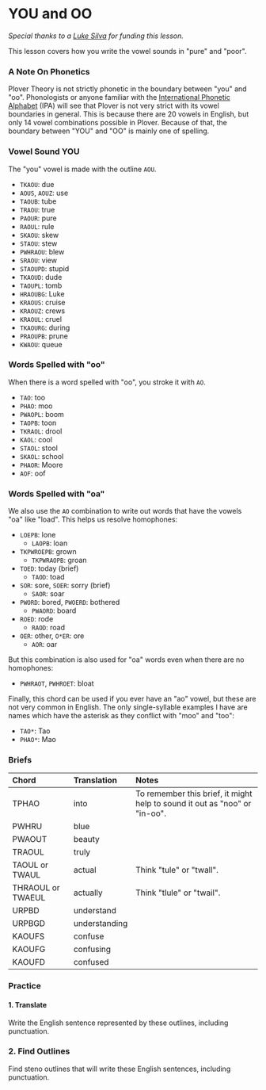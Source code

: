 # YOU and OO

_Special thanks to a _[_Luke Silva_](https://github.com/LukeSilva)_ for funding this lesson._

This lesson covers how you write the vowel sounds in "pure" and "poor".

### A Note On Phonetics

Plover Theory is not strictly phonetic in the boundary between "you" and "oo". Phonologists or anyone familiar with the [International Phonetic Alphabet](https://en.wikipedia.org/wiki/International_Phonetic_Alphabet) \(IPA\) will see that Plover is not very strict with its vowel boundaries in general. This is because there are 20 vowels in English, but only 14 vowel combinations possible in Plover. Because of that, the boundary between "YOU" and "OO" is mainly one of spelling.

### Vowel Sound YOU

The "you" vowel is made with the outline `AOU`.

* `TKAOU`: due
* `AOUS`, `AOUZ`: use
* `TAOUB`: tube
* `TRAOU`: true
* `PAOUR`: pure
* `RAOUL`: rule
* `SKAOU`: skew
* `STAOU`: stew
* `PWHRAOU`: blew
* `SRAOU`: view
* `STAOUPD`: stupid
* `TKAOUD`: dude
* `TAOUPL`: tomb
* `HRAOUBG`: Luke
* `KRAOUS`: cruise
* `KRAOUZ`: crews
* `KRAOUL`: cruel
* `TKAOURG`: during
* `PRAOUPB`: prune
* `KWAOU`: queue

### Words Spelled with "oo"

When there is a word spelled with "oo", you stroke it with `AO`.

* `TAO`: too
* `PHAO`: moo
* `PWAOPL`: boom
* `TAOPB`: toon
* `TKRAOL`: drool
* `KAOL`: cool
* `STAOL`: stool
* `SKAOL`: school
* `PHAOR`: Moore
* `AOF`: oof

### Words Spelled with "oa"

We also use the `AO` combination to write out words that have the vowels "oa" like "load". This helps us resolve homophones:

* `LOEPB`: lone
  * `LAOPB`: loan
* `TKPWROEPB`: grown
  * `TKPWRAOPB`: groan
* `TOED`: today \(brief\)
  * `TAOD`: toad
* `SOR`: sore, `SOER`: sorry \(brief\)
  * `SAOR`: soar
* `PWORD`: bored, `PWOERD`: bothered
  * `PWAORD`: board
* `ROED`: rode
  * `RAOD`: road
* `OER`: other, `O*ER`: ore
  * `AOR`: oar

But this combination is also used for "oa" words even when there are no homophones:

* `PWHRAOT`, `PWHROET`: bloat

Finally, this chord can be used if you ever have an "ao" vowel, but these are not very common in English. The only single-syllable examples I have are names which have the asterisk as they conflict with "moo" and "too":

* `TAO*`: Tao
* `PHAO*`: Mao

### Briefs

| Chord | Translation | Notes |
| :--- | :--- | :--- |
| TPHAO | into | To remember this brief, it might help to sound it out as "noo" or "in-oo". |
| PWHRU | blue |  |
| PWAOUT | beauty |  |
| TRAOUL | truly |  |
| TAOUL or TWAUL | actual | Think "tule" or "twall". |
| THRAOUL or TWAEUL | actually | Think "tlule" or "twail". |
| URPBD | understand |  |
| URPBGD | understanding |  |
| KAOUFS | confuse |  |
| KAOUFG | confusing |  |
| KAOUFD | confused |  |

### Practice

#### 1. Translate

Write the English sentence represented by these outlines, including punctuation.

### 2. Find Outlines

Find steno outlines that will write these English sentences, including punctuation.

